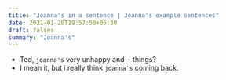 ```yaml
---
title: "Joanna's in a sentence | Joanna's example sentences"
date: 2021-01-20T19:57:50+05:30
draft: falses
summary: "Joanna's"
---
```

- Ted, `joanna's` very unhappy and-- things?
- I mean it, but i really think `joanna's` coming back.
                 
